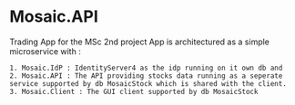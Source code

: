 # Mosaic.API
Trading App for the MSc 2nd project
App is architectured as a simple microservice with :

    1. Mosaic.IdP : IdentityServer4 as the idp running on it own db and 
    2. Mosaic.API : The API providing stocks data running as a seperate service supported by db MosaicStock which is shared with the client.  
    3. Mosaic.Client : The GUI client supported by db MosaicStock
